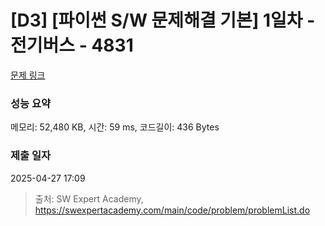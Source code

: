 # [D3] [파이썬 S/W 문제해결 기본] 1일차 - 전기버스 - 4831 

[문제 링크](https://swexpertacademy.com/main/code/problem/problemDetail.do?contestProbId=AWTLS24ao9ADFAVT) 

### 성능 요약

메모리: 52,480 KB, 시간: 59 ms, 코드길이: 436 Bytes

### 제출 일자

2025-04-27 17:09



> 출처: SW Expert Academy, https://swexpertacademy.com/main/code/problem/problemList.do